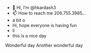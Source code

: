- 👋 Hi, I’m @hkardash3
- 📫 How to reach me 206.755.3985...
- a bit o
- Hi, hope everyone is having fun
- ll
- this is a nice day
<!---
hkardash3/hkardash3 is a ✨ special ✨ repository because its `README.md` (this file) appears on your GitHub profile.
You can click the Preview link to take a look at your changes.
--->
Wonderful day
Another wonderful day
